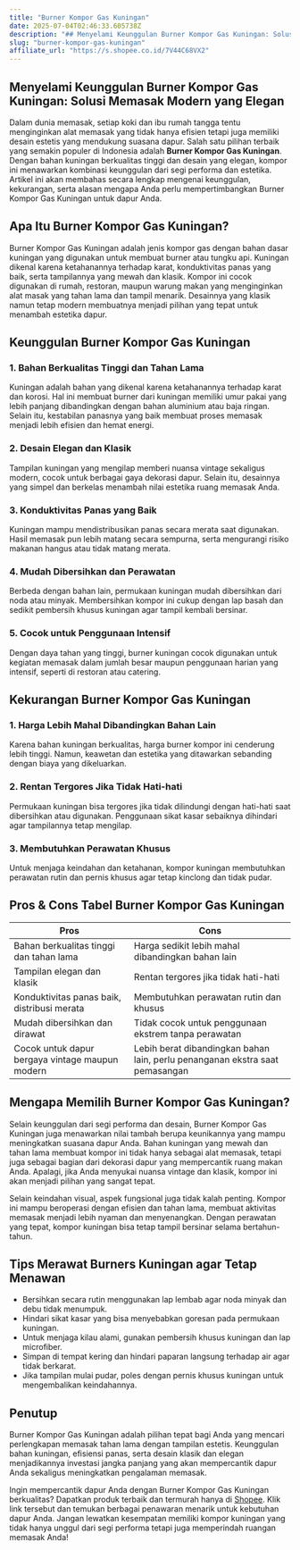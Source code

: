 ```yaml
---
title: "Burner Kompor Gas Kuningan"
date: 2025-07-04T02:46:33.605738Z
description: "## Menyelami Keunggulan Burner Kompor Gas Kuningan: Solusi Memasak Modern yang Elegan..."
slug: "burner-kompor-gas-kuningan"
affiliate_url: "https://s.shopee.co.id/7V44C68VX2"
---
```

## Menyelami Keunggulan Burner Kompor Gas Kuningan: Solusi Memasak Modern yang Elegan

Dalam dunia memasak, setiap koki dan ibu rumah tangga tentu menginginkan alat memasak yang tidak hanya efisien tetapi juga memiliki desain estetis yang mendukung suasana dapur. Salah satu pilihan terbaik yang semakin populer di Indonesia adalah **Burner Kompor Gas Kuningan**. Dengan bahan kuningan berkualitas tinggi dan desain yang elegan, kompor ini menawarkan kombinasi keunggulan dari segi performa dan estetika. Artikel ini akan membahas secara lengkap mengenai keunggulan, kekurangan, serta alasan mengapa Anda perlu mempertimbangkan Burner Kompor Gas Kuningan untuk dapur Anda.

## Apa Itu Burner Kompor Gas Kuningan?

Burner Kompor Gas Kuningan adalah jenis kompor gas dengan bahan dasar kuningan yang digunakan untuk membuat burner atau tungku api. Kuningan dikenal karena ketahanannya terhadap karat, konduktivitas panas yang baik, serta tampilannya yang mewah dan klasik. Kompor ini cocok digunakan di rumah, restoran, maupun warung makan yang menginginkan alat masak yang tahan lama dan tampil menarik. Desainnya yang klasik namun tetap modern membuatnya menjadi pilihan yang tepat untuk menambah estetika dapur.

## Keunggulan Burner Kompor Gas Kuningan

### 1. Bahan Berkualitas Tinggi dan Tahan Lama

Kuningan adalah bahan yang dikenal karena ketahanannya terhadap karat dan korosi. Hal ini membuat burner dari kuningan memiliki umur pakai yang lebih panjang dibandingkan dengan bahan aluminium atau baja ringan. Selain itu, kestabilan panasnya yang baik membuat proses memasak menjadi lebih efisien dan hemat energi.

### 2. Desain Elegan dan Klasik

Tampilan kuningan yang mengilap memberi nuansa vintage sekaligus modern, cocok untuk berbagai gaya dekorasi dapur. Selain itu, desainnya yang simpel dan berkelas menambah nilai estetika ruang memasak Anda.

### 3. Konduktivitas Panas yang Baik

Kuningan mampu mendistribusikan panas secara merata saat digunakan. Hasil memasak pun lebih matang secara sempurna, serta mengurangi risiko makanan hangus atau tidak matang merata.

### 4. Mudah Dibersihkan dan Perawatan

Berbeda dengan bahan lain, permukaan kuningan mudah dibersihkan dari noda atau minyak. Membersihkan kompor ini cukup dengan lap basah dan sedikit pembersih khusus kuningan agar tampil kembali bersinar.

### 5. Cocok untuk Penggunaan Intensif

Dengan daya tahan yang tinggi, burner kuningan cocok digunakan untuk kegiatan memasak dalam jumlah besar maupun penggunaan harian yang intensif, seperti di restoran atau catering.

## Kekurangan Burner Kompor Gas Kuningan

### 1. Harga Lebih Mahal Dibandingkan Bahan Lain

Karena bahan kuningan berkualitas, harga burner kompor ini cenderung lebih tinggi. Namun, keawetan dan estetika yang ditawarkan sebanding dengan biaya yang dikeluarkan.

### 2. Rentan Tergores Jika Tidak Hati-hati

Permukaan kuningan bisa tergores jika tidak dilindungi dengan hati-hati saat dibersihkan atau digunakan. Penggunaan sikat kasar sebaiknya dihindari agar tampilannya tetap mengilap.

### 3. Membutuhkan Perawatan Khusus

Untuk menjaga keindahan dan ketahanan, kompor kuningan membutuhkan perawatan rutin dan pernis khusus agar tetap kinclong dan tidak pudar.

## Pros & Cons Tabel Burner Kompor Gas Kuningan

| **Pros** | **Cons** |
|---|---|
| Bahan berkualitas tinggi dan tahan lama | Harga sedikit lebih mahal dibandingkan bahan lain |
| Tampilan elegan dan klasik | Rentan tergores jika tidak hati-hati |
| Konduktivitas panas baik, distribusi merata | Membutuhkan perawatan rutin dan khusus |
| Mudah dibersihkan dan dirawat | Tidak cocok untuk penggunaan ekstrem tanpa perawatan |
| Cocok untuk dapur bergaya vintage maupun modern | Lebih berat dibandingkan bahan lain, perlu penanganan ekstra saat pemasangan |

## Mengapa Memilih Burner Kompor Gas Kuningan?

Selain keunggulan dari segi performa dan desain, Burner Kompor Gas Kuningan juga menawarkan nilai tambah berupa keunikannya yang mampu meningkatkan suasana dapur Anda. Bahan kuningan yang mewah dan tahan lama membuat kompor ini tidak hanya sebagai alat memasak, tetapi juga sebagai bagian dari dekorasi dapur yang mempercantik ruang makan Anda. Apalagi, jika Anda menyukai nuansa vintage dan klasik, kompor ini akan menjadi pilihan yang sangat tepat.

Selain keindahan visual, aspek fungsional juga tidak kalah penting. Kompor ini mampu beroperasi dengan efisien dan tahan lama, membuat aktivitas memasak menjadi lebih nyaman dan menyenangkan. Dengan perawatan yang tepat, kompor kuningan bisa tetap tampil bersinar selama bertahun-tahun.

## Tips Merawat Burners Kuningan agar Tetap Menawan

- Bersihkan secara rutin menggunakan lap lembab agar noda minyak dan debu tidak menumpuk.
- Hindari sikat kasar yang bisa menyebabkan goresan pada permukaan kuningan.
- Untuk menjaga kilau alami, gunakan pembersih khusus kuningan dan lap microfiber.
- Simpan di tempat kering dan hindari paparan langsung terhadap air agar tidak berkarat.
- Jika tampilan mulai pudar, poles dengan pernis khusus kuningan untuk mengembalikan keindahannya.

## Penutup

Burner Kompor Gas Kuningan adalah pilihan tepat bagi Anda yang mencari perlengkapan memasak tahan lama dengan tampilan estetis. Keunggulan bahan kuningan, efisiensi panas, serta desain klasik dan elegan menjadikannya investasi jangka panjang yang akan mempercantik dapur Anda sekaligus meningkatkan pengalaman memasak.

Ingin mempercantik dapur Anda dengan Burner Kompor Gas Kuningan berkualitas? Dapatkan produk terbaik dan termurah hanya di [Shopee](https://s.shopee.co.id/7V44C68VX2). Klik link tersebut dan temukan berbagai penawaran menarik untuk kebutuhan dapur Anda. Jangan lewatkan kesempatan memiliki kompor kuningan yang tidak hanya unggul dari segi performa tetapi juga memperindah ruangan memasak Anda!